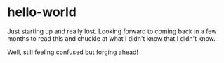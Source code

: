 # hello-world
Just starting up and really lost. Looking forward to coming back in a few months to read this and chuckle at what I didn't know that I didn't know.

Well, still feeling confused but forging ahead!
